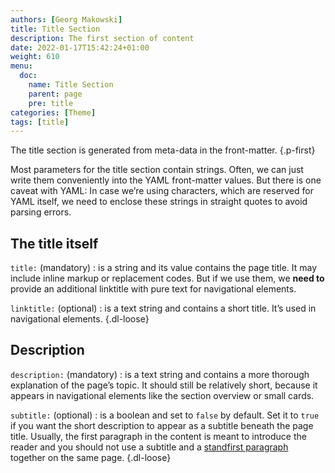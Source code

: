 ```yaml
---
authors: [Georg Makowski]
title: Title Section
description: The first section of content 
date: 2022-01-17T15:42:24+01:00 
weight: 610
menu:
  doc:
    name: Title Section
    parent: page
    pre: title
categories: [Theme]
tags: [title]
---
```


The title section is generated from meta-data in the front-matter.
{.p-first}
<!--more-->

Most parameters for the title section contain strings. Often, we can just write them conveniently into the YAML front-matter values. But there is one caveat with YAML: In case we’re using characters, which are reserved for YAML itself, we need to enclose these strings in straight quotes to avoid parsing errors.

## The title itself

`title:` (mandatory)
: is a string and its value contains the page title. It may include inline markup or replacement codes. But if we use them, we **need to** provide an additional linktitle with pure text for navigational elements.

`linktitle:` (optional)
: is a text string and contains a short title. It’s used in navigational elements.
{.dl-loose}

## Description

`description:` (mandatory)
: is a text string and contains a more thorough explanation of the page’s topic. It should still be relatively short, because it appears in navigational elements like the section overview or small cards.

`subtitle:` (optional)
: is a boolean and set to `false` by default. Set it to `true` if you want the short description to appear as a subtitle beneath the page title. Usually, the first paragraph in the content is meant to introduce the reader and you should not use a subtitle and a [standfirst paragraph](standfirst) together on the same page.
{.dl-loose}